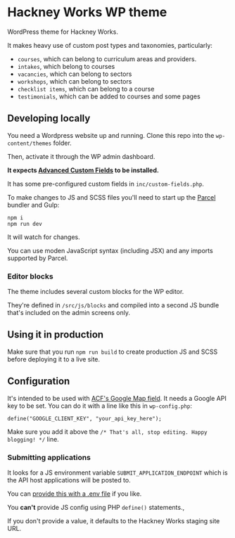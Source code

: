 # Hackney Works WP theme

WordPress theme for Hackney Works.

It makes heavy use of custom post types and taxonomies, particularly:

- `courses`, which can belong to curriculum areas and providers.
- `intakes`, which belong to courses
- `vacancies`, which can belong to sectors
- `workshops`, which can belong to sectors
- `checklist items`, which can belong to a course
- `testimonials`, which can be added to courses and some pages

## Developing locally

You need a Wordpress website up and running. Clone this repo into the `wp-content/themes` folder.

Then, activate it through the WP admin dashboard.

**It expects [Advanced Custom Fields](https://www.advancedcustomfields.com/) to be installed.**

It has some pre-configured custom fields in `inc/custom-fields.php`.

To make changes to JS and SCSS files you'll need to start up the [Parcel](https://parceljs.org) bundler and Gulp:

```
npm i
npm run dev
```

It will watch for changes.

You can use moden JavaScript syntax (including JSX) and any imports supported by Parcel.

### Editor blocks

The theme includes several custom blocks for the WP editor.

They're defined in `/src/js/blocks` and compiled into a second JS bundle that's included on the admin screens only.

## Using it in production

Make sure that you run `npm run build` to create production JS and SCSS before deploying it to a live site.

## Configuration

It's intended to be used with [ACF's Google Map field](https://www.advancedcustomfields.com/resources/google-map/). It needs a Google API key to be set. You can do it with a line like this in `wp-config.php`:

```
define("GOOGLE_CLIENT_KEY", "your_api_key_here");
```

Make sure you add it above the `/* That's all, stop editing. Happy blogging! */` line.

### Submitting applications

It looks for a JS environment variable `SUBMIT_APPLICATION_ENDPOINT` which is the API host applications will be posted to.

You can [provide this with a .env file](https://parceljs.org/env.html) if you like. 

You **can't** provide JS config using PHP `define()` statements.,

If you don't provide a value, it defaults to the Hackney Works staging site URL.
